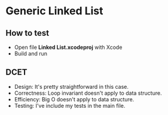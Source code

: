 # Generic Linked List

## How to test
- Open file **Linked List.xcodeproj** with Xcode
- Build and run

## DCET
- Design: It's pretty straightforward in this case.
- Correctness: Loop invariant doesn't apply to data structure.
- Efficiency: Big O doesn't apply to data structure.
- Testing: I've include my tests in the main file.


